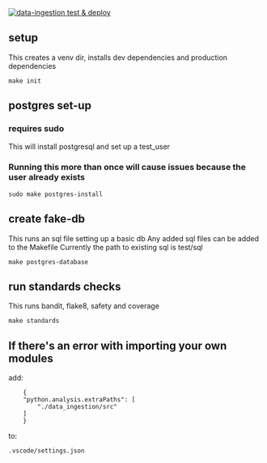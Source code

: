 [![data-ingestion test & deploy](https://github.com/samule-i/gneiss-totesys/actions/workflows/test_deploy.yml/badge.svg)](https://github.com/samule-i/gneiss-totesys/actions/workflows/test_deploy.yml)

## setup
This creates a venv dir, installs dev dependencies and production dependencies
```
make init
```

## postgres set-up
### requires sudo
This will install postgresql and set up a test_user
### Running this more than once will cause issues because the user already exists
`sudo make postgres-install`

## create fake-db
This runs an sql file setting up a basic db
Any added sql files can be added to the Makefile
Currently the path to existing sql is test/sql

`make postgres-database`


## run standards checks
This runs bandit, flake8, safety and coverage
```
make standards
```

## If there's an error with importing your own modules
add:
```
    {
    "python.analysis.extraPaths": [
        "./data_ingestion/src"
    ]
    }
```

to:

`.vscode/settings.json`